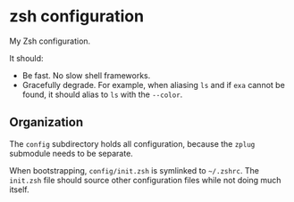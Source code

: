 # zsh configuration

My Zsh configuration.

It should:
- Be fast. No slow shell frameworks.
- Gracefully degrade. For example, when aliasing `ls` and if `exa` cannot be found, it should alias to `ls` with the `--color`.

## Organization

The `config` subdirectory holds all configuration, because the `zplug` submodule needs to be separate.

When bootstrapping, `config/init.zsh` is symlinked to `~/.zshrc`. The `init.zsh` file should source other configuration files while not doing much itself.


